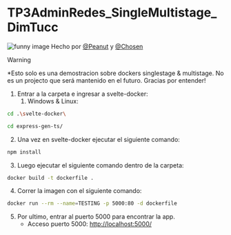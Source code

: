 # TP3AdminRedes_SingleMultistage_DimTucc
![funny image](https://miro.medium.com/v2/resize:fit:1400/format:webp/1*d4l9rmmtG0H9EVZlYNaZLQ.png)
Hecho por [@Peanut](https://github.com/PeanutSouth) y [@Chosen](https://github.com/TheChosenOne7373836)

> [!Warning]
*Esto solo es una demostracion sobre dockers singlestage & multistage. No es un projecto que será mantenido en el futuro. Gracias por entender!

1) Entrar a la carpeta e ingresar a svelte-docker:
   1. Windows & Linux:  
```sh
cd .\svelte-docker\
```
```sh
cd express-gen-ts/
```

2) Una vez en svelte-docker ejecutar el siguiente comando: 
```sh
npm install
```

3) Luego ejecutar el siguiente comando dentro de la carpeta: 
```sh 
docker build -t dockerfile .
```

4) Correr la imagen con el siguiente comando:
```sh 
docker run --rm --name=TESTING -p 5000:80 -d dockerfile
```

5) Por ultimo, entrar al puerto 5000 para encontrar la app. 
    - Acceso puerto 5000: [http://localhost:5000/](http://localhost:5000/)